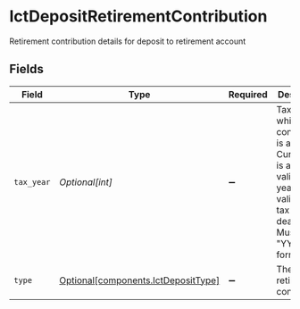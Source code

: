 # IctDepositRetirementContribution

Retirement contribution details for deposit to retirement account


## Fields

| Field                                                                                                                                                 | Type                                                                                                                                                  | Required                                                                                                                                              | Description                                                                                                                                           | Example                                                                                                                                               |
| ----------------------------------------------------------------------------------------------------------------------------------------------------- | ----------------------------------------------------------------------------------------------------------------------------------------------------- | ----------------------------------------------------------------------------------------------------------------------------------------------------- | ----------------------------------------------------------------------------------------------------------------------------------------------------- | ----------------------------------------------------------------------------------------------------------------------------------------------------- |
| `tax_year`                                                                                                                                            | *Optional[int]*                                                                                                                                       | :heavy_minus_sign:                                                                                                                                    | Tax year for which the contribution is applied. Current year is always valid; prior year is only valid before tax deadline. Must be in "YYYY" format. | 2024                                                                                                                                                  |
| `type`                                                                                                                                                | [Optional[components.IctDepositType]](../../models/components/ictdeposittype.md)                                                                      | :heavy_minus_sign:                                                                                                                                    | The type of retirement contribution.                                                                                                                  | REGULAR                                                                                                                                               |